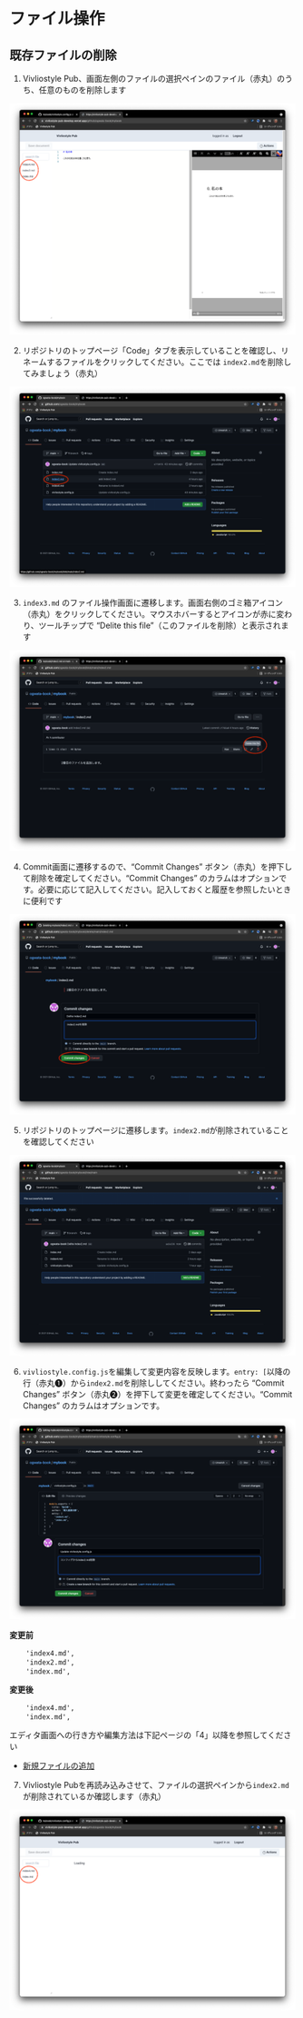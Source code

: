 # ファイル操作

## 既存ファイルの削除

1. Vivliostyle Pub、画面左側のファイルの選択ペインのファイル（赤丸）のうち、任意のものを削除します

![ ](images/file-operation/delete-existing-file/fig-1.png)

2. リポジトリのトップページ「Code」タブを表示していることを確認し、リネームするファイルをクリックしてください。ここでは `index2.md`を削除してみましょう（赤丸）

![ ](images/file-operation/delete-existing-file/fig-2.png)

3. `index3.md` のファイル操作画面に遷移します。画面右側のゴミ箱アイコン（赤丸）をクリックしてください。マウスホバーするとアイコンが赤に変わり、ツールチップで “Delite this file”（このファイルを削除）と表示されます

![ ](images/file-operation/delete-existing-file/fig-3.png)

4. Commit画面に遷移するので、“Commit Changes” ボタン（赤丸）を押下して削除を確定してください。“Commit Changes” のカラムはオプションです。必要に応じて記入してください。記入しておくと履歴を参照したいときに便利です

![ ](images/file-operation/delete-existing-file/fig-4.png)

5. リポジトリのトップページに遷移します。`index2.md`が削除されていることを確認してください

![ ](images/file-operation/delete-existing-file/fig-5.png)

6. `vivliostyle.config.js`を編集して変更内容を反映します。`entry: [`以降の行（赤丸❶）から`index2.md`を削除ししてください。終わったら “Commit Changes” ボタン（赤丸❷）を押下して変更を確定してください。“Commit Changes” のカラムはオプションです。

![ ](images/file-operation/delete-existing-file/fig-6.png)

**変更前**

```
    'index4.md',
    'index2.md',
    'index.md',
```

**変更後**

```
    'index4.md',
    'index.md',
```

エディタ画面への行き方や編集方法は下記ページの「4」以降を参照してください

- [新規ファイルの追加](/ja/file-operation/adding-a-new-file.md)


7. Vivliostyle Pubを再読み込みさせて、ファイルの選択ペインから`index2.md`が削除されているか確認します（赤丸）

![ ](images/file-operation/delete-existing-file/fig-7.png)